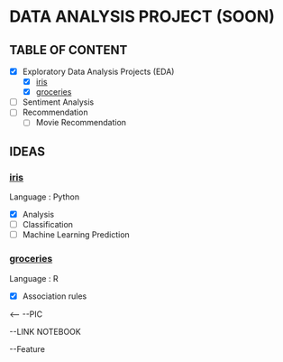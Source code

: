 # DATA ANALYSIS PROJECT (SOON)

## TABLE OF CONTENT

- [X] Exploratory Data Analysis Projects (EDA)
	- [X] [iris](https://github.com/okkymabruri/data-analysis-projects/tree/master/iris)
	- [X] [groceries](https://github.com/okkymabruri/data-analysis-projects/tree/master/groceries)
- [ ] Sentiment Analysis
- [ ] Recommendation
	- [ ] Movie Recommendation

## IDEAS


### [iris](https://github.com/okkymabruri/data-analysis-projects/tree/master/iris)
Language : Python

- [X] Analysis
- [ ] Classification
- [ ] Machine Learning Prediction

### [groceries](https://github.com/okkymabruri/data-analysis-projects/tree/master/groceries)
Language : R

- [X] Association rules


<--
--PIC

--LINK NOTEBOOK

--Feature
